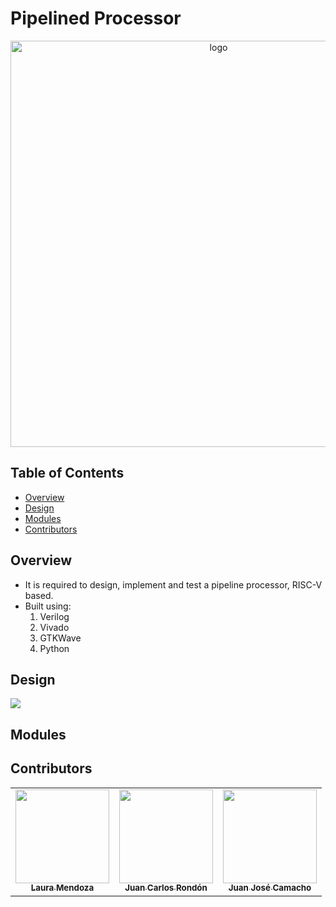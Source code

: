 # Pipelined Processor
<div align="center">
   <img align="center"  width="650px" src="https://cdn.dribbble.com/users/1366606/screenshots/8075231/dribbble-003.gif" alt="logo">
</div>

## Table of Contents

- <a href ="#about">Overview</a>
- <a href ="#design">Design</a>
- <a href ="#modules">Modules</a>
- <a href ="#contributors">Contributors</a>

## Overview <a id = "about"></a>
<ul>
   <li>
      It is required to design, implement and test a pipeline processor, RISC-V based.
   </li>
   <li>Built using:
   <ol>
      <li>Verilog</li>
      <li>Vivado</li>
      <li>GTKWave</li>
      <li>Python</li>
      </ol>
   </li>
</ul>

## Design <a id = "design"></a>
<img src="https://github.com/laurasmendozad/Pipelined-Processor/blob/main/Images/Schematic_Pipeline_Processor.png">

## Modules <a id = "modules"></a>


## Contributors <a id ="contributors"></a>
<table align="center" >
  <tr>
     <td align="center"><a href="https://github.com/laurasmendozad"><img src="https://avatars.githubusercontent.com/u/58611097?v=4" width="150px;" alt=""/><br /><sub><b>Laura Mendoza</b></sub></a><br /></td>
    <td align="center"><a href="https://github.com/juanrondon16" ><img src="https://avatars.githubusercontent.com/u/69017604?v=4" width="150px;" alt=""/><br /><sub><b>Juan Carlos Rondón</b></sub></a><br />
    </td>
      <td align="center"><a href="https://github.com/Juan090400"><img src="https://avatars.githubusercontent.com/u/185458274?v=4" width="150px;" alt=""/><br /><sub><b>Juan José Camacho</b></sub></a><br /></td>
  </tr>
</table>

